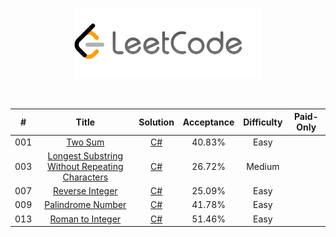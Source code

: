 <p align="center"><img width="300" src="https://raw.githubusercontent.com/ZhaoxiZhang/LeetCodeCrawler/master/pictures/site-logo.png"></p>

<p align="center">
    <img src="https://img.shields.io/badge/5/991-Solved/Total-blue.svg" alt="">
    <img src="https://img.shields.io/badge/Easy-4-green.svg" alt="">
    <img src="https://img.shields.io/badge/Medium-1-orange.svg" alt="">
    <img src="https://img.shields.io/badge/Hard-0-red.svg" alt="">
</p>

| # | Title | Solution | Acceptance | Difficulty | Paid-Only
|:--:|:-----:|:---------:|:----:|:----:|:----:|
| 001 | [Two Sum](./001.two-sum/two-sum.md) | [C#](./001.two-sum/two-sum.csharp)  | 40.83% | Easy |   |
| 003 | [Longest Substring Without Repeating Characters](./003.longest-substring-without-repeating-characters/longest-substring-without-repeating-characters.md) | [C#](./003.longest-substring-without-repeating-characters/longest-substring-without-repeating-characters.csharp)  | 26.72% | Medium |   |
| 007 | [Reverse Integer](./007.reverse-integer/reverse-integer.md) | [C#](./007.reverse-integer/reverse-integer.csharp)  | 25.09% | Easy |   |
| 009 | [Palindrome Number](./009.palindrome-number/palindrome-number.md) | [C#](./009.palindrome-number/palindrome-number.csharp)  | 41.78% | Easy |   |
| 013 | [Roman to Integer](./013.roman-to-integer/roman-to-integer.md) | [C#](./013.roman-to-integer/roman-to-integer.csharp)  | 51.46% | Easy |   |
